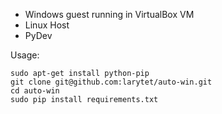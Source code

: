 *  Windows guest running in VirtualBox VM 
*  Linux Host
*  PyDev


Usage:

    sudo apt-get install python-pip
    git clone git@github.com:larytet/auto-win.git
    cd auto-win
    sudo pip install requirements.txt
